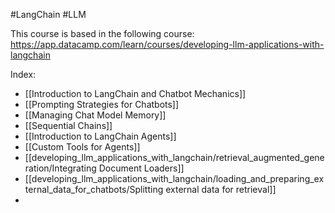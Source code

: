 #LangChain #LLM 

This course is based in the following course: https://app.datacamp.com/learn/courses/developing-llm-applications-with-langchain

Index:
- [[Introduction to LangChain and Chatbot Mechanics]]
- [[Prompting Strategies for Chatbots]]
- [[Managing Chat Model Memory]]
- [[Sequential Chains]]
- [[Introduction to LangChain Agents]]
- [[Custom Tools for Agents]]
- [[developing_llm_applications_with_langchain/retrieval_augmented_generation/Integrating Document Loaders]]
- [[developing_llm_applications_with_langchain/loading_and_preparing_external_data_for_chatbots/Splitting external data for retrieval]]
- 